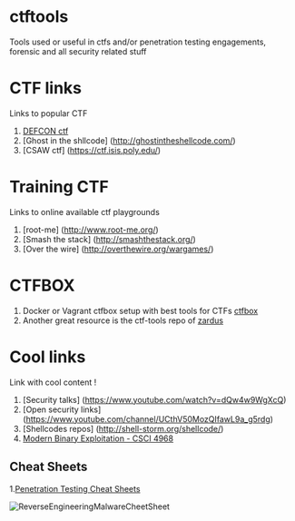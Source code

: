 # ctftools
Tools used or useful in ctfs and/or penetration testing engagements, forensic and all security related stuff

# CTF links
Links to popular CTF

1. [DEFCON ctf](https://legitbs.net/)
2. [Ghost in the shllcode] (http://ghostintheshellcode.com/)
3. [CSAW ctf] (https://ctf.isis.poly.edu/)

# Training CTF
Links to online available ctf playgrounds

1. [root-me] (http://www.root-me.org/)
2. [Smash the stack] (http://smashthestack.org/)
3. [Over the wire] (http://overthewire.org/wargames/)

# CTFBOX
1. Docker or Vagrant ctfbox setup with best tools for CTFs [ctfbox](https://github.com/boogy/ctfbox)
2. Another great resource is the ctf-tools repo of [zardus](https://github.com/zardus/ctf-tools)

# Cool links
Link with cool content !

1. [Security talks] (https://www.youtube.com/watch?v=dQw4w9WgXcQ)
2. [Open security links] (https://www.youtube.com/channel/UCthV50MozQIfawL9a_g5rdg)
3. [Shellcodes repos] (http://shell-storm.org/shellcode/)
4. [Modern Binary Exploitation - CSCI 4968](https://github.com/RPISEC/MBE)

## Cheat Sheets

1.[Penetration Testing Cheat Sheets](https://highon.coffee/blog/cheat-sheet/)

![ReverseEngineeringMalwareCheetSheet](https://pbs.twimg.com/media/Cp0ahjeWEAAxazW.jpg:large)
